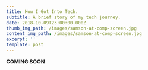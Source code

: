 ```yaml
---
title: How I Got Into Tech.
subtitle: A brief story of my tech journey.
date: 2018-10-09T23:00:00.000Z
thumb_img_path: /images/samson-at-comp-screen.jpg
content_img_path: /images/samson-at-comp-screen.jpg
excerpt: ''
template: post
---
```

**COMING SOON**